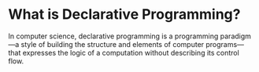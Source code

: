 # What is Declarative Programming?
In computer science, declarative programming is a programming paradigm—a style of building the structure 
and elements of computer programs—that expresses the logic of a computation without describing its control flow.
